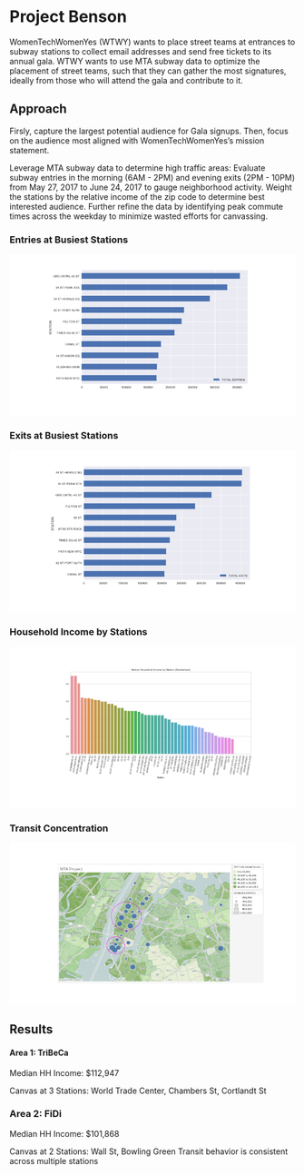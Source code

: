 # Project Benson
WomenTechWomenYes (WTWY) wants to place street teams at entrances to subway stations to collect email addresses and send free tickets to its annual gala. WTWY wants to use MTA subway data to optimize the placement of street teams, such that they can gather the most signatures, ideally from those who will attend the gala and contribute to it.

## Approach
Firsly, capture the largest potential audience for Gala signups. Then, focus on the audience most aligned with WomenTechWomenYes’s mission statement.

Leverage MTA subway data to determine high traffic areas: Evaluate subway entries in the morning (6AM - 2PM) and evening exits (2PM - 10PM) from May 27, 2017 to June 24, 2017 to gauge neighborhood activity. Weight the stations by the relative income of the zip code to determine best interested audience. Further refine the data by identifying peak commute times across the weekday to minimize wasted efforts for canvassing.

### Entries at Busiest Stations
![alt text](https://github.com/lixiuqi/lixiuqi.github.io/blob/master/images/entries.png)

### Exits at Busiest Stations
![alt text](https://github.com/lixiuqi/lixiuqi.github.io/blob/master/images/exits.png)

### Household Income by Stations
![alt text](https://github.com/lixiuqi/lixiuqi.github.io/blob/master/images/household_income_by_stations.png)

### Transit Concentration
![alt text](https://github.com/lixiuqi/lixiuqi.github.io/blob/master/images/transit_concentraction.png)

## Results
#### Area 1: TriBeCa

Median HH Income: $112,947

Canvas at 3 Stations: World Trade Center, Chambers St, Cortlandt St

### Area 2: FiDi

Median HH Income: $101,868

Canvas at 2 Stations: Wall St, Bowling Green
Transit behavior is consistent across multiple stations
